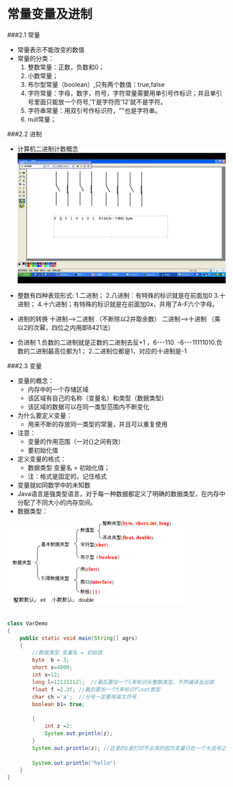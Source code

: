 # 常量变量及进制

###2.1 常量
* 常量表示不能改变的数值
* 常量的分类：
  1. 整数常量：正数，负数和0；
  2. 小数常量；
  3. 布尔型常量（boolean）,只有两个数值：true,false
  4. 字符常量：字母，数字，符号，字符常量需要用单引号作标识；并且单引号里面只能放一个符号,'1'是字符而'12'就不是字符。
  5. 字符串常量：用双引号作标识符，""也是字符串。
  6. null常量；
  

###2.2 进制
  
* 计算机二进制计数概念
![](二进制.png)

* 整数有四种表现形式:
 1.二进制；
 2.八进制：有特殊的标识就是在前面加0
 3.十进制；
 4.十六进制；有特殊的标识就是在前面加0x，并用了A-F六个字母。

* 进制的转换
 十进制-->二进制 （不断除以2并取余数）
 二进制-->十进制 （乘以2的次幂，四位之内用即8421法）

* 负进制
 1.负数的二进制就是正数的二进制去反+1 ，6---110.
 -6---11111010.负数的二进制最高位都为1；
 2.二进制位都是1，对应的十进制是-1

###2.3 变量
* 变量的概念：
  * 内存中的一个存储区域
  * 该区域有自己的名称（变量名）和类型（数据类型）
  * 该区域的数据可以在同一类型范围内不断变化
* 为什么要定义变量：
  * 用来不断的存放同一类型的常量，并且可以重复使用 
* 注意：
  * 变量的作用范围（一对{}之间有效）
  * 要初始化值
* 定义变量的格式：
  * 数据类型 变量名 = 初始化值；
  * 注：格式是固定的，记住格式
* 变量就如同数学中的未知数
* Java语言是强类型语言，对于每一种数据都定义了明确的数据类型，在内存中分配了不同大小的内存空间。
* 数据类型：

![](数据类型.PNG)
 
```java

class VarDemo
{
    public static void main(String[] agrs)
    {
        //数据类型 变量名 = 初始值
        byte  b = 3;
        short s=4000;
        int x=12;
        long l=12121212l;  //最后要加一个l来标识长整数类型，不然编译会出错
        float f =2.3f; //最后要加一个f来标识float类型
        char ch ='a';  //分号一定要用英文符号
        boolean b1= true;
        
        {
            int z =2:
            System.out.println(z);
        }
        System.out.println(z); //这里的z是打印不出来的因为变量只在一个大括号之内有效
        
        System.out.println("hello")    
    }
}
```



